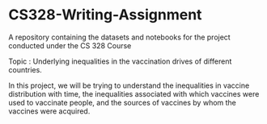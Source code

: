 # CS328-Writing-Assignment

A repository containing the datasets and notebooks for the project conducted under the CS 328 Course

Topic : Underlying inequalities in the vaccination drives of different countries. 

In this project, we will be trying to understand the inequalities in vaccine distribution with time, the inequalities associated with which vaccines were used to vaccinate people, and the sources of vaccines by whom the vaccines were acquired.

